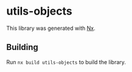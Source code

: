 # utils-objects

This library was generated with [Nx](https://nx.dev).

## Building

Run `nx build utils-objects` to build the library.
